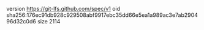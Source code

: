 version https://git-lfs.github.com/spec/v1
oid sha256:176ec91db928c929508abf9917ebc35dd66e5ea1a989ac3e7ab290496d32c0d6
size 2114
